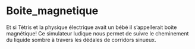 # Boite_magnetique
Et si Tétris et la physique électrique avait un bébé il s’appellerait boite magnétique! Ce simulateur ludique nous permet de suivre le cheminement du liquide sombre à travers les dédales de corridors sinueux.

